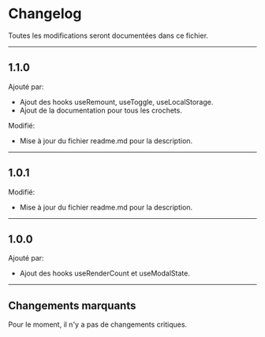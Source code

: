 # Changelog

Toutes les modifications seront documentées dans ce fichier.

---

## 1.1.0
Ajouté par:
- Ajout des hooks useRemount, useToggle, useLocalStorage.
- Ajout de la documentation pour tous les crochets.

Modifié:
- Mise à jour du fichier readme.md pour la description.

---

## 1.0.1
Modifié:
- Mise à jour du fichier readme.md pour la description.

---

## 1.0.0
Ajouté par:
- Ajout des hooks useRenderCount et useModalState.

---

## Changements marquants

Pour le moment, il n'y a pas de changements critiques.
